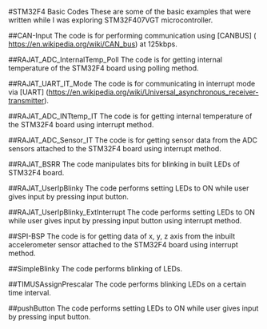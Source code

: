 #STM32F4 Basic Codes
These are some of the basic examples that were written while I was exploring STM32F407VGT microcontroller.

##CAN-Input
	The code is for performing communication using [CANBUS] (
https://en.wikipedia.org/wiki/CAN_bus) at 125kbps.

##RAJAT_ADC_InternalTemp_Poll
	The code is for getting internal temperature of the STM32F4 board using polling method.

##RAJAT_UART_IT_Mode
	The code is for communicating in interrupt mode via [UART] (https://en.wikipedia.org/wiki/Universal_asynchronous_receiver-transmitter).

##RAJAT_ADC_INTtemp_IT
	The code is for getting internal temperature of the STM32F4 board using interrupt method.

##RAJAT_ADC_Sensor_IT
	The code is for getting sensor data from the ADC sensors attached to the STM32F4 board using interrupt method.

##RAJAT_BSRR
	The code manipulates bits for blinking in built LEDs of STM32F4 board.

##RAJAT_UserIpBlinky
	The code performs setting LEDs to ON while user gives input by pressing input button.

##RAJAT_UserIpBlinky_ExtInterrupt
	The code performs setting LEDs to ON while user gives input by pressing input button using interrupt method.

##SPI-BSP
	The code is for getting data of x, y, z axis from the inbuilt accelerometer sensor attached to the STM32F4 board using interrupt method.
	
##SimpleBlinky
	The code performs blinking of LEDs.

##TIMUSAssignPrescalar
		The code performs blinking LEDs on a certain time interval.

##pushButton
	The code performs setting LEDs to ON while user gives input by pressing input button.